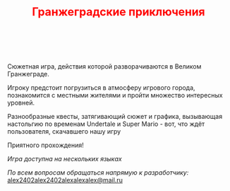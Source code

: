 <header style="color:red;font-weight:700;font-size:25px;">
    Гранжеградские приключения
</header>

Сюжетная игра, действия которой разворачиваются в Великом Гранжеграде.

Игроку предстоит погрузиться в атмосферу игрового города, познакомится с местными жителями и пройти множество интересных уровней.

Разнообразные квесты, затягивающий сюжет и графика, вызывающая настольгию по временам Undertale и Super Mario - вот, что ждёт пользователя, скачавшего нашу игру

Приятного прохождения!

_Игра доступна на нескольких языках_

_По всем вопросам обращаться напрямую к разработчику:_ [alex2402alex2402alexalexalex@mail.ru]()